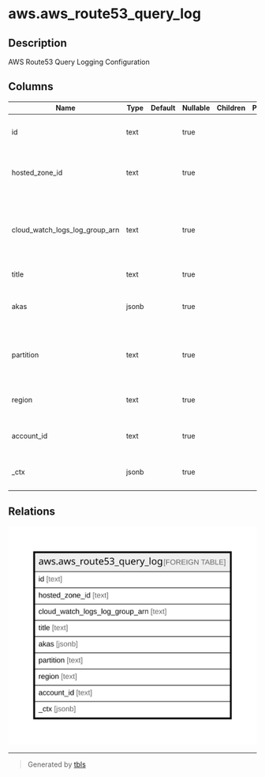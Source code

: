 # aws.aws_route53_query_log

## Description

AWS Route53 Query Logging Configuration

## Columns

| Name | Type | Default | Nullable | Children | Parents | Comment |
| ---- | ---- | ------- | -------- | -------- | ------- | ------- |
| id | text |  | true |  |  | The ID for a configuration for DNS query logging. |
| hosted_zone_id | text |  | true |  |  | The ID of the hosted zone that CloudWatch Logs is logging queries for. |
| cloud_watch_logs_log_group_arn | text |  | true |  |  | The Amazon Resource Name (ARN) of the CloudWatch Logs log group that Amazon Route 53 is publishing logs to. |
| title | text |  | true |  |  | Title of the resource. |
| akas | jsonb |  | true |  |  | Array of globally unique identifier strings (also known as) for the resource. |
| partition | text |  | true |  |  | The AWS partition in which the resource is located (aws, aws-cn, or aws-us-gov). |
| region | text |  | true |  |  | The AWS Region in which the resource is located. |
| account_id | text |  | true |  |  | The AWS Account ID in which the resource is located. |
| _ctx | jsonb |  | true |  |  | Steampipe context in JSON form, e.g. connection_name. |

## Relations

![er](aws.aws_route53_query_log.svg)

---

> Generated by [tbls](https://github.com/k1LoW/tbls)
